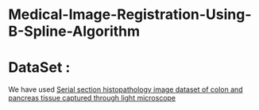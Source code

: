# Medical-Image-Registration-Using-B-Spline-Algorithm

# DataSet : 
We have used [Serial section histopathology image dataset of colon and pancreas tissue captured through light microscope](https://www.sciencedirect.com/science/article/pii/S2352340924003986)
